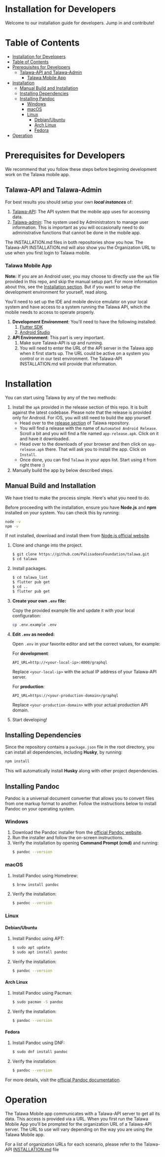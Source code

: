 # Installation for Developers

Welcome to our installation guide for developers. Jump in and contribute!

# Table of Contents

- [Installation for Developers](#installation-for-developers)
- [Table of Contents](#table-of-contents)
- [Prerequisites for Developers](#prerequisites-for-developers)
  - [Talawa-API and Talawa-Admin](#talawa-api-and-talawa-admin)
    - [Talawa Mobile App](#talawa-mobile-app)
- [Installation](#installation)
  - [Manual Build and Installation](#manual-build-and-installation)
  - [Installing Dependencies](#installing-dependencies)
  - [Installing Pandoc](#installing-pandoc)
    - [Windows](#windows)
    - [macOS](#macos)
    - [Linux](#linux)
      - [Debian/Ubuntu](#debianubuntu)
      - [Arch Linux](#arch-linux)
      - [Fedora](#fedora)
- [Operation](#operation)

# Prerequisites for Developers

We recommend that you follow these steps before beginning development work on the Talawa mobile app.

## Talawa-API and Talawa-Admin

For best results you should setup your own **_local instances_** of:

1. [Talawa-API](https://github.com/PalisadoesFoundation/talawa-api): The API system that the mobile app uses for accessing data.
1. [Talawa-admin](https://github.com/PalisadoesFoundation/talawa-admin): The system used by Administrators to manage user information. This is important as you will occasionally need to do administrative functions that cannot be done in the mobile app.

The INSTALLATION.md files in both repositories show you how. The Talawa-API INSTALLATION.md will also show you the Organization URL to use when you first login to Talawa mobile.

### Talawa Mobile App

**Note:** If you are an Android user, you may choose to directly use the `apk` file provided in this repo, and skip the manual setup part. For more information about this, see the [Installation section](#Installation). But if you want to setup the development environment for yourself, read along.

You'll need to set up the IDE and mobile device emulator on your local system and have access to a system running the Talawa API, which the mobile needs to access to operate properly.

1. **Development Environment**: You'll need to have the following installed:
   1. [Flutter SDK](https://flutter.dev/docs/get-started/install)
   1. [Android Studio](https://developer.android.com/studio)
1. **API Environment**: This part is very important.
   1. Make sure Talawa-API is up and running.
   1. You will need to enter the URL of the API server in the Talawa app when it first starts up. The URL could be active on a system you control or in our test environment. The Talawa-API INSTALLATION.md will provide that information.

# Installation

You can start using Talawa by any of the two methods:

1. Install the `apk` provided in the release section of this repo. It is built against the latest codebase. Please note that the release is provided only for Android. For iOS, you will still need to build the app yourself.
   - Head over to the [release section](https://github.com/PalisadoesFoundation/talawa/releases) of Talawa repository.
   - You will find a release with the name of `Automated Android Release`. Scroll a bit and you will find a file named `app-release.apk`. Click on it and have it downloaded.
   - Head over to the downloads of your browser and then click on `app-release.apk` there. That will ask you to install the app. Click on `Install`.
   - Once done, you can find `Talawa` in your apps list. Start using it from right there :)
2. Manually build the app by below described steps.

## Manual Build and Installation

We have tried to make the process simple. Here's what you need to do.

Before proceeding with the installation, ensure you have **Node.js** and **npm** installed on your system. You can check this by running:

```sh
node -v
npm -v
```

If not installed, download and install them from [Node.js official website](https://nodejs.org/).

1. Clone and change into the project.
   ```sh
   $ git clone https://github.com/PalisadoesFoundation/talawa.git
   $ cd talawa
   ```
1. Install packages.
   ```sh
   $ cd talawa_lint
   $ flutter pub get
   $ cd ..
   $ flutter pub get
   ```
1. **Create your own `.env` file:**

   Copy the provided example file and update it with your local configuration:

   ```sh
   cp .env.example .env
   ```

1. **Edit `.env` as needed:**

   Open `.env` in your favorite editor and set the correct values, for example:

   For **development**:

   ```
   API_URL=http://<your-local-ip>:4000/graphql
   ```

   Replace `<your-local-ip>` with the actual IP address of your Talawa-API server.

   For **production**:

   ```
   API_URL=https://<your-production-domain>/graphql
   ```

   Replace `<your-production-domain>` with your actual production API domain.

1. Start developing!

## Installing Dependencies

Since the repository contains a `package.json` file in the root directory, you can install all dependencies, including **Husky**, by running:

```sh
npm install
```

This will automatically install **Husky** along with other project dependencies.

## Installing Pandoc

Pandoc is a universal document converter that allows you to convert files from one markup format to another. Follow the instructions below to install Pandoc on your operating system.

### Windows

1. Download the Pandoc installer from the [official Pandoc website](https://pandoc.org/installing.html).
2. Run the installer and follow the on-screen instructions.
3. Verify the installation by opening **Command Prompt (cmd)** and running:
   ```sh
   $ pandoc --version
   ```

### macOS

1. Install Pandoc using Homebrew:
   ```sh
   $ brew install pandoc
   ```
2. Verify the installation:
   ```sh
   $ pandoc --version
   ```

### Linux

#### Debian/Ubuntu

1. Install Pandoc using APT:
   ```sh
   $ sudo apt update
   $ sudo apt install pandoc
   ```
2. Verify the installation:
   ```sh
   $ pandoc --version
   ```

#### Arch Linux

1. Install Pandoc using Pacman:
   ```sh
   $ sudo pacman -S pandoc
   ```
2. Verify the installation:
   ```sh
   $ pandoc --version
   ```

#### Fedora

1. Install Pandoc using DNF:
   ```sh
   $ sudo dnf install pandoc
   ```
2. Verify the installation:
   ```sh
   $ pandoc --version
   ```

For more details, visit the [official Pandoc documentation](https://pandoc.org/).

# Operation

The Talawa Mobile app communicates with a Talawa-API server to get all its data. This access is provided via a URL.
When you first run the Talawa Mobile App you'll be prompted for the organization URL of a Talawa-API server. The URL to use will vary depending on the way you are using the Talawa Mobile app.

For a list of organization URLs for each scenario, please refer to the Talawa-API [INSTALLATION.md](https://github.com/PalisadoesFoundation/talawa-api/blob/-/INSTALLATION.md) file
